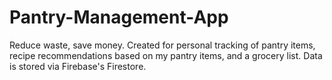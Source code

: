 # Pantry-Management-App
Reduce waste, save money. Created for personal tracking of pantry items, recipe recommendations based on my pantry items, and a grocery list. Data is stored via Firebase's Firestore.
